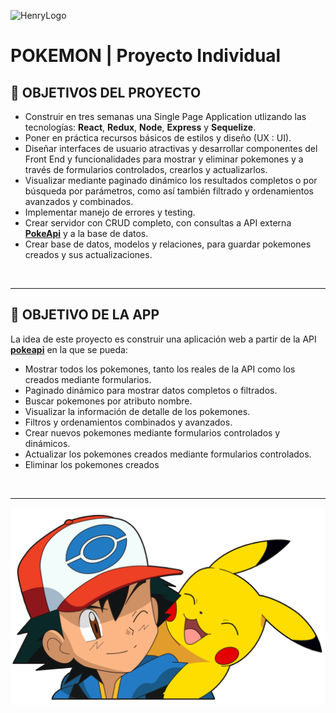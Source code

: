 ![HenryLogo](https://d31uz8lwfmyn8g.cloudfront.net/Assets/logo-henry-white-lg.png)

# **POKEMON** | Proyecto Individual

## **📌 OBJETIVOS DEL PROYECTO**
- Construir en tres semanas una Single Page Application utlizando las tecnologías: **React**, **Redux**, **Node**, **Express** y **Sequelize**.
- Poner en práctica recursos básicos de estilos y diseño (UX : UI).
- Diseñar interfaces de usuario atractivas y desarrollar componentes del Front End y  funcionalidades para mostrar y eliminar pokemones y a través de formularios controlados, crearlos y actualizarlos.
- Visualizar mediante paginado dinámico los resultados completos o por búsqueda por parámetros, como así también filtrado y ordenamientos avanzados y combinados.
- Implementar manejo de errores y testing.
- Crear servidor con CRUD completo, con consultas a API externa [**PokeApi**](https://pokeapi.co/api/v2/pokemon) y  a la base de datos.
- Crear base de datos, modelos y relaciones, para guardar pokemones creados y sus actualizaciones. 

<br />

---


## **📖 OBJETIVO DE LA APP**

La idea de este proyecto es construir una aplicación web a partir de la API [**pokeapi**](https://pokeapi.co/) en la que se pueda:

-  Mostrar todos los pokemones, tanto los reales de la API como los creados mediante formularios.
-  Paginado dinámico para mostrar datos completos o filtrados.
-  Buscar pokemones por atributo nombre.
-  Visualizar la información de detalle de los pokemones.
-  Filtros y ordenamientos combinados y avanzados.
-  Crear nuevos pokemones mediante formularios controlados y dinámicos.
-  Actualizar los pokemones creados mediante formularios controlados.
-  Eliminar los pokemones creados

<br />

---

<img src="./pokemon.png" alt="" />
